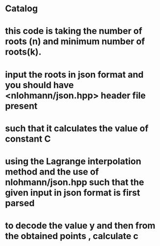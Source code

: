 # Catalog

# this code is taking the number of roots (n) and minimum number of roots(k).
# input the roots in json format and you should have  <nlohmann/json.hpp> header file present
#  such that it calculates the value of constant C 
# using the Lagrange interpolation method and  the use of nlohmann/json.hpp such that the given input in json format is first parsed 
# to decode the value y and then from the obtained points , calculate c
